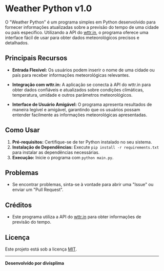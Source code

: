 # Weather Python v1.0

O "Weather Python" é um programa simples em Python desenvolvido para fornecer informações atualizadas sobre a previsão do tempo de uma cidade ou país específico. Utilizando a API do [wttr.in](https://github.com/chubin/wttr.in), o programa oferece uma interface fácil de usar para obter dados meteorológicos precisos e detalhados.

## Principais Recursos

- **Entrada Flexível:** Os usuários podem inserir o nome de uma cidade ou país para receber informações meteorológicas relevantes.
  
- **Integração com wttr.in:** A aplicação se conecta à API do wttr.in para obter dados confiáveis e atualizados sobre condições climáticas, temperatura, umidade e outros parâmetros meteorológicos.

- **Interface de Usuário Amigável:** O programa apresenta resultados de maneira legível e amigável, garantindo que os usuários possam entender facilmente as informações meteorológicas apresentadas.

## Como Usar

1. **Pré-requisitos:** Certifique-se de ter Python instalado no seu sistema.
2. **Instalação de Dependências:** Execute `pip install -r requirements.txt` para instalar as dependências necessárias.
3. **Execução:** Inicie o programa com `python main.py`.

## Problemas

- Se encontrar problemas, sinta-se à vontade para abrir uma "Issue" ou enviar um "Pull Request".

## Créditos

- Este programa utiliza a API do [wttr.in](https://github.com/chubin/wttr.in) para obter informações de previsão do tempo.

## Licença

Este projeto está sob a licença [MIT](LICENSE).

---

**Desenvolvido por divisplima**
